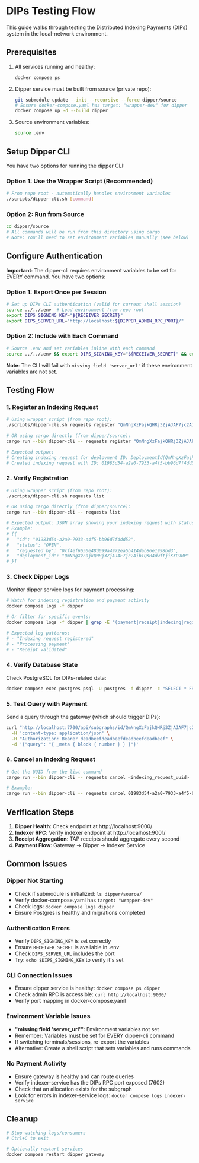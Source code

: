 # DIPs Testing Flow

This guide walks through testing the Distributed Indexing Payments (DIPs) system in the local-network environment.

## Prerequisites

1. All services running and healthy:
   ```bash
   docker compose ps
   ```

2. Dipper service must be built from source (private repo):
   ```bash
   git submodule update --init --recursive --force dipper/source
   # Ensure docker-compose.yaml has target: "wrapper-dev" for dipper
   docker compose up -d --build dipper
   ```

3. Source environment variables:
   ```bash
   source .env
   ```

## Setup Dipper CLI

You have two options for running the dipper CLI:

### Option 1: Use the Wrapper Script (Recommended)
```bash
# From repo root - automatically handles environment variables
./scripts/dipper-cli.sh [command]
```

### Option 2: Run from Source
```bash
cd dipper/source
# All commands will be run from this directory using cargo
# Note: You'll need to set environment variables manually (see below)
```

## Configure Authentication

**Important**: The dipper-cli requires environment variables to be set for EVERY command. You have two options:

### Option 1: Export Once per Session
```bash
# Set up DIPs CLI authentication (valid for current shell session)
source ../../.env  # Load environment from repo root
export DIPS_SIGNING_KEY="${RECEIVER_SECRET}"
export DIPS_SERVER_URL="http://localhost:${DIPPER_ADMIN_RPC_PORT}/"
```

### Option 2: Include with Each Command
```bash
# Source .env and set variables inline with each command
source ../../.env && export DIPS_SIGNING_KEY="${RECEIVER_SECRET}" && export DIPS_SERVER_URL="http://localhost:${DIPPER_ADMIN_RPC_PORT}/" && cargo run --bin dipper-cli -- [command]
```

**Note**: The CLI will fail with `missing field 'server_url'` if these environment variables are not set.

## Testing Flow

### 1. Register an Indexing Request

```bash
# Using wrapper script (from repo root):
./scripts/dipper-cli.sh requests register "QmNngXzFajkQHRj3ZjAJAF7jc2AibTQKB4dwftjiKXC9RP" 1337

# OR using cargo directly (from dipper/source):
cargo run --bin dipper-cli -- requests register "QmNngXzFajkQHRj3ZjAJAF7jc2AibTQKB4dwftjiKXC9RP" 1337

# Expected output: 
# Creating indexing request for deployment ID: DeploymentId(QmNngXzFajkQHRj3ZjAJAF7jc2AibTQKB4dwftjiKXC9RP)
# Created indexing request with ID: 01983d54-a2a0-7933-a4f5-bb96d7f4dd52
```

### 2. Verify Registration

```bash
# Using wrapper script (from repo root):
./scripts/dipper-cli.sh requests list

# OR using cargo directly (from dipper/source):
cargo run --bin dipper-cli -- requests list

# Expected output: JSON array showing your indexing request with status "OPEN"
# Example:
# [{
#   "id": "01983d54-a2a0-7933-a4f5-bb96d7f4dd52",
#   "status": "OPEN",
#   "requested_by": "0xf4ef6650e48d099a4972ea5b414dab86e1998bd3",
#   "deployment_id": "QmNngXzFajkQHRj3ZjAJAF7jc2AibTQKB4dwftjiKXC9RP"
# }]
```

### 3. Check Dipper Logs

Monitor dipper service logs for payment processing:
```bash
# Watch for indexing registration and payment activity
docker compose logs -f dipper

# Or filter for specific events:
docker compose logs -f dipper | grep -E "(payment|receipt|indexing|registered)"

# Expected log patterns:
# - "Indexing request registered"
# - "Processing payment"
# - "Receipt validated"
```

### 4. Verify Database State

Check PostgreSQL for DIPs-related data:
```bash
docker compose exec postgres psql -U postgres -d dipper -c "SELECT * FROM indexing_requests;"
```

### 5. Test Query with Payment

Send a query through the gateway (which should trigger DIPs):
```bash
curl "http://localhost:7700/api/subgraphs/id/QmNngXzFajkQHRj3ZjAJAF7jc2AibTQKB4dwftjiKXC9RP" \
  -H 'content-type: application/json' \
  -H "Authorization: Bearer deadbeefdeadbeefdeadbeefdeadbeef" \
  -d '{"query": "{ _meta { block { number } } }"}'
```

### 6. Cancel an Indexing Request

```bash
# Get the UUID from the list command
cargo run --bin dipper-cli -- requests cancel <indexing_request_uuid>

# Example:
cargo run --bin dipper-cli -- requests cancel 01983d54-a2a0-7933-a4f5-bb96d7f4dd52
```

## Verification Steps

1. **Dipper Health**: Check endpoint at http://localhost:9000/
2. **Indexer RPC**: Verify indexer endpoint at http://localhost:9001/
3. **Receipt Aggregation**: TAP receipts should aggregate every second
4. **Payment Flow**: Gateway → Dipper → Indexer Service

## Common Issues

### Dipper Not Starting
- Check if submodule is initialized: `ls dipper/source/`
- Verify docker-compose.yaml has `target: "wrapper-dev"`
- Check logs: `docker compose logs dipper`
- Ensure Postgres is healthy and migrations completed

### Authentication Errors
- Verify `DIPS_SIGNING_KEY` is set correctly
- Ensure `RECEIVER_SECRET` is available in .env
- Check `DIPS_SERVER_URL` includes the port
- Try: `echo $DIPS_SIGNING_KEY` to verify it's set

### CLI Connection Issues
- Ensure dipper service is healthy: `docker compose ps dipper`
- Check admin RPC is accessible: `curl http://localhost:9000/`
- Verify port mapping in docker-compose.yaml

### Environment Variable Issues
- **"missing field 'server_url'"**: Environment variables not set
- Remember: Variables must be set for EVERY dipper-cli command
- If switching terminals/sessions, re-export the variables
- Alternative: Create a shell script that sets variables and runs commands

### No Payment Activity
- Ensure gateway is healthy and can route queries
- Verify indexer-service has the DIPs RPC port exposed (7602)
- Check that an allocation exists for the subgraph
- Look for errors in indexer-service logs: `docker compose logs indexer-service`

## Cleanup

```bash
# Stop watching logs/consumers
# Ctrl+C to exit

# Optionally restart services
docker compose restart dipper gateway
```